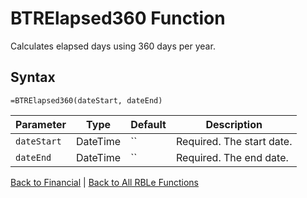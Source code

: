 # BTRElapsed360 Function

Calculates elapsed days using 360 days per year.

## Syntax

```excel
=BTRElapsed360(dateStart, dateEnd)
```

Parameter | Type | Default | Description
---|---|---|---
`dateStart` | DateTime | `` | Required. The start date.
`dateEnd` | DateTime | `` | Required. The end date.

[Back to Financial](RBLeFinancial.md) | [Back to All RBLe Functions](RBLe.md#function-documentation)